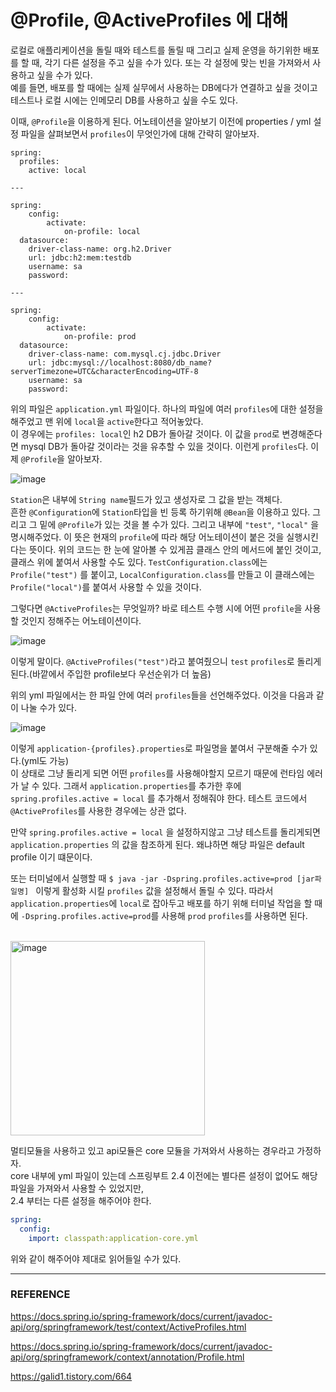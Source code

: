 # @Profile, @ActiveProfiles 에 대해

로컬로 애플리케이션을 돌릴 때와 테스트를 돌릴 때 그리고 실제 운영을 하기위한 배포를 할 때, 각기 다른 설정을 주고 싶을 수가 있다. 또는 각 설정에 맞는 빈을 가져와서 사용하고 싶을 수가 있다.  
예를 들면, 배포를 할 때에는 실제 실무에서 사용하는 DB에다가 연결하고 싶을 것이고 테스트나 로컬 시에는 인메모리 DB를 사용하고 싶을 수도 있다.  

이때, ``@Profile``을 이용하게 된다.  어노테이션을 알아보기 이전에 properties / yml 설정 파일을 살펴보면서 ``profiles``이 무엇인가에 대해 간략히 알아보자.  

```
spring:
  profiles:
    active: local
    
---

spring:
	config:
		activate:
			on-profile: local
  datasource:
    driver-class-name: org.h2.Driver
    url: jdbc:h2:mem:testdb
    username: sa
    password:
    
---

spring:
	config:
		activate:
			on-profile: prod
  datasource:
    driver-class-name: com.mysql.cj.jdbc.Driver
    url: jdbc:mysql://localhost:8080/db_name?serverTimezone=UTC&characterEncoding=UTF-8
    username: sa
    password:
```

위의 파일은 ``application.yml`` 파일이다. 하나의 파일에 여러 ``profiles``에 대한 설정을 해주었고 맨 위에 ``local``을 ``active``한다고 적어놓았다.  
이 경우에는 ``profiles: local``인 h2 DB가 돌아갈 것이다. 이 값을 ``prod``로 변경해준다면 mysql DB가 돌아갈 것이라는 것을 유추할 수 있을 것이다. 이런게 ``profiles``다. 이제 ``@Profile``을 알아보자.  

![image](https://user-images.githubusercontent.com/45073750/119254229-1b548080-bbf0-11eb-847b-662856be5718.png)

``Station``은 내부에 ``String name``필드가 있고 생성자로 그 값을 받는 객체다.  
흔한 ``@Configuration``에 ``Station``타입을 빈 등록 하기위해 ``@Bean``을 이용하고 있다. 그리고 그 밑에 ``@Profile``가 있는 것을 볼 수가 있다. 그리고 내부에 ``"test"``, ``"local"`` 을 명시해주었다. 이 뜻은 현재의 ``profile``에 따라 해당 어노테이션이 붙은 것을 실행시킨다는 뜻이다. 위의 코드는 한 눈에 알아볼 수 있게끔 클래스 안의 메서드에 붙인 것이고, 클래스 위에 붙여서 사용할 수도 있다. ``TestConfiguration.class``에는 ``Profile("test")`` 를 붙이고, ``LocalConfiguration.class``를 만들고 이 클래스에는 ``Profile("local")``를 붙여서 사용할 수 있을 것이다.  

그렇다면 ``@ActiveProfiles``는 무엇일까? 바로 테스트 수행 시에 어떤 ``profile``을 사용할 것인지 정해주는 어노테이션이다.  

![image](https://user-images.githubusercontent.com/45073750/119255390-8903ab00-bbf6-11eb-8cc5-c178d95600da.png)

이렇게 말이다. ``@ActiveProfiles("test")``라고 붙여줬으니 ``test`` ``profiles``로 돌리게 된다.(바깥에서 주입한 profile보다 우선순위가 더 높음)  

위의 yml 파일에서는 한 파일 안에 여러 ``profiles``들을 선언해주었다. 이것을 다음과 같이 나눌 수가 있다.  

![image](https://user-images.githubusercontent.com/45073750/119255626-c74d9a00-bbf7-11eb-86b4-9dded29bb683.png)

이렇게 ``application-{profiles}.properties``로 파일명을 붙여서 구분해줄 수가 있다.(yml도 가능)  
이 상태로 그냥 돌리게 되면 어떤 ``profiles``를 사용해야할지 모르기 때문에 런타임 에러가 날 수 있다. 그래서 ``application.properties``를 추가한 후에 ``spring.profiles.active = local`` 를 추가해서 정해줘야 한다. 테스트 코드에서 ``@ActiveProfiles``를 사용한 경우에는 상관 없다. 

만약 ``spring.profiles.active = local`` 을 설정하지않고 그냥 테스트를 돌리게되면 ``application.properties`` 의 값을 참조하게 된다. 왜냐하면 해당 파일은 default profile 이기 떄문이다.  

또는 터미널에서 실행할 때 ``$ java -jar -Dspring.profiles.active=prod [jar파일명] `` 이렇게 활성화 시킬 ``profiles`` 값을 설정해서 돌릴 수 있다. 따라서 ``application.properties``에 ``local``로 잡아두고 배포를 하기 위해 터미널 작업을 할 때에 ``-Dspring.profiles.active=prod``를 사용해 ``prod`` ``profiles``를 사용하면 된다.  

<br/>

<img width="311" alt="image" src="https://user-images.githubusercontent.com/45073750/192697743-408f22b8-48c8-4cde-88dc-e30546721d1f.png">

멀티모듈을 사용하고 있고 api모듈은 core 모듈을 가져와서 사용하는 경우라고 가정하자.  
core 내부에 yml 파일이 있는데 스프링부트 2.4 이전에는 별다른 설정이 없어도 해당 파일을 가져와서 사용할 수 있었지만,  
2.4 부터는 다른 설정을 해주어야 한다.  

```yaml
spring:
  config:
    import: classpath:application-core.yml
```

위와 같이 해주어야 제대로 읽어들일 수가 있다. 

***

### REFERENCE

https://docs.spring.io/spring-framework/docs/current/javadoc-api/org/springframework/test/context/ActiveProfiles.html  

https://docs.spring.io/spring-framework/docs/current/javadoc-api/org/springframework/context/annotation/Profile.html  

https://galid1.tistory.com/664
